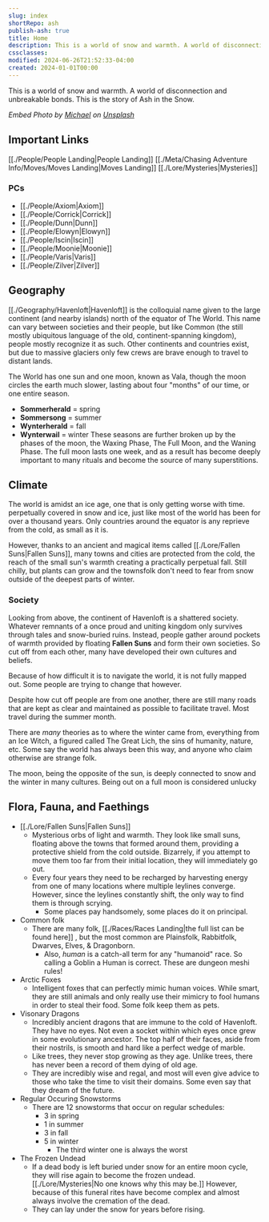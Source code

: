 ```yaml
---
slug: index
shortRepo: ash
publish-ash: true
title: Home
description: This is a world of snow and warmth. A world of disconnection and unbreakable bonds. This is the story of Ash in the Snow.
cssclasses: 
modified: 2024-06-26T21:52:33-04:00
created: 2024-01-01T00:00
---
```

This is a world of snow and warmth. A world of disconnection and unbreakable bonds. This is the story of Ash in the Snow.

*Embed Photo by <a href="https://unsplash.com/@michael75?utm_content=creditCopyText&utm_medium=referral&utm_source=unsplash">Michael</a> on <a href="https://unsplash.com/photos/snow-covered-pine-tree-under-cloudy-sky-S4lRLPNs_P0?utm_content=creditCopyText&utm_medium=referral&utm_source=unsplash">Unsplash</a>*

## Important Links
[[./People/People Landing|People Landing]]
[[./Meta/Chasing Adventure Info/Moves/Moves Landing|Moves Landing]]
[[./Lore/Mysteries|Mysteries]]

### PCs
- [[./People/Axiom|Axiom]]
- [[./People/Corrick|Corrick]]
- [[./People/Dunn|Dunn]]
- [[./People/Elowyn|Elowyn]]
- [[./People/Iscin|Iscin]]
- [[./People/Moonie|Moonie]]
- [[./People/Varis|Varis]]
- [[./People/Zilver|Zilver]]


## Geography
[[./Geography/Havenloft|Havenloft]] is the colloquial name given to the large continent (and nearby islands) north of the equator of The World. This name can vary between societies and their people, but like Common (the still mostly ubiquitous language of the old, continent-spanning kingdom), people mostly recognize it as such. Other continents and countries exist, but due to massive glaciers only few crews are brave enough to travel to distant lands. 

The World has one sun and one moon, known as Vala, though the moon circles the earth much slower, lasting about four "months" of our time, or one entire season. 
- **Sommerherald** = spring 
- **Sommersong** = summer 
- **Wynterherald** = fall 
- **Wynterwail** = winter 
These seasons are further broken up by the phases of the moon, the Waxing Phase, The Full Moon, and the Waning Phase. The full moon lasts one week, and as a result has become deeply important to many rituals and become the source of many superstitions. 

## Climate
The world is amidst an ice age, one that is only getting worse with time.  perpetually covered in snow and ice, just like most of the world has been for over a thousand years. Only countries around the equator is any reprieve from the cold, as small as it is.

However, thanks to an ancient and magical items called [[./Lore/Fallen Suns|Fallen Suns]], many towns and cities are protected from the cold, the reach of the small sun's warmth creating a practically perpetual fall. Still chilly, but plants can grow and the townsfolk don't need to fear from snow outside of the deepest parts of winter.

### Society
Looking from above, the continent of Havenloft is a shattered society. Whatever remnants of a once proud and uniting kingdom only survives through tales and snow-buried ruins. Instead, people gather around pockets of warmth provided by floating **Fallen Suns** and form their own societies. So cut off from each other, many have developed their own cultures and beliefs. 

Because of how difficult it is to navigate the world, it is not fully mapped out. Some people are trying to change that however.

Despite how cut off people are from one another, there are still many roads that are kept as clear and maintained as possible to facilitate travel. Most travel during the summer month.

There are *many* theories as to where the winter came from, everything from an Ice Witch, a figured called The Great Lich, the sins of humanity, nature, etc. Some say the world has always been this way, and anyone who claim otherwise are strange folk.

The moon, being the opposite of the sun, is deeply connected to snow and the winter in many cultures. Being out on a full moon is considered unlucky
## Flora, Fauna, and Faethings
- [[./Lore/Fallen Suns|Fallen Suns]]
    - Mysterious orbs of light and warmth. They look like small suns, floating above the towns that formed around them, providing a protective shield from the cold outside. Bizarrely, if you attempt to move them too far from their initial location, they will immediately go out.
    - Every four years they need to be recharged by harvesting energy from one of many locations where multiple leylines converge. However, since the leylines constantly shift, the only way to find them is through scrying.
        - Some places pay handsomely, some places do it on principal.
- Common folk
    - There are many folk, [[./Races/Races Landing|the full list can be found here]] , but the most common are Plainsfolk, Rabbitfolk, Dwarves, Elves, & Dragonborn. 
        - Also, *human* is a catch-all term for any "humanoid" race. So calling a Goblin a Human is correct. These are dungeon meshi rules!
- Arctic Foxes
    - Intelligent foxes that can perfectly mimic human voices. While smart, they are still animals and only really use their mimicry to fool humans in order to steal their food. Some folk keep them as pets.
- Visonary Dragons
    - Incredibly ancient dragons that are immune to the cold of Havenloft. They have no eyes. Not even a socket within which eyes once grew in some evolutionary ancestor. The top half of their faces, aside from their nostrils, is smooth and hard like a perfect wedge of marble. 
    - Like trees, they never stop growing as they age. Unlike trees, there has never been a record of them dying of old age.
    - They are incredibly wise and regal, and most will even give advice to those who take the time to visit their domains.  Some even say that they dream of the future.
- Regular Occuring Snowstorms
    - There are 12 snowstorms that occur on regular schedules:
        - 3 in spring
        - 1 in summer
        - 3 in fall
        - 5 in winter
            - The third winter one is always the worst
- The Frozen Undead
    - If a dead body is left buried under snow for an entire moon cycle, they will rise again to become the frozen undead. [[./Lore/Mysteries|No one knows why this may be.]] However, because of this funeral rites have become complex and almost always involve the cremation of the dead.
    - They can lay under the snow for years before rising.

